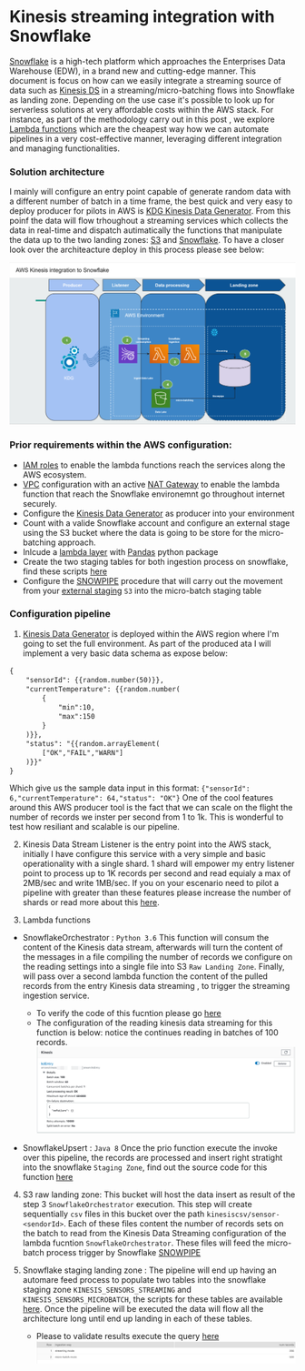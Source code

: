 # Kinesis streaming integration with Snowflake

[Snowflake](https://www.snowflake.com/) is a high-tech platform which approaches the Enterprises Data Warehouse (EDW), in a brand new and cutting-edge manner. This document is focus on how can we easily integrate a streaming source of data such as [Kinesis DS](https://aws.amazon.com/kinesis/data-streams/) in a streaming/micro-batching flows into Snowflake as landing zone. Depending on the use case it's possible to look up for serverless solutions at very affordable costs within the AWS stack. For instance, as part of the methodology carry out in this post , we explore  [Lambda functions](https://aws.amazon.com/lambda/) which are the cheapest way how we can automate pipelines in a very cost-effective manner, leveraging different integration and managing functionalities.

### Solution architecture

I mainly will configure an entry point capable of generate random data with a different number of batch in a time frame, the best quick and very easy to deploy producer for pilots in AWS is [KDG Kinesis Data Generator](https://aws.amazon.com/blogs/big-data/test-your-streaming-data-solution-with-the-new-amazon-kinesis-data-generator/). From this poinf the data will flow trhoughout a streaming services which collects the data in real-time and dispatch autimatically the functions that manipulate the data up to the two landing zones: [S3](https://aws.amazon.com/s3/) and [Snowflake](https://www.snowflake.com/). To have a closer look over the architeacture deploy in this process please see below:


![architecture](https://github.com/AndresUrregoAngel/cloud/blob/master/architectures/aws-connector-uc.png)


### Prior requirements within the AWS configuration:

* [IAM roles](https://docs.aws.amazon.com/IAM/latest/UserGuide/id_roles.html) to enable the lambda functions reach the services along the AWS ecosystem.
* [VPC](https://aws.amazon.com/vpc/) configuration with an active [NAT Gateway](https://docs.aws.amazon.com/vpc/latest/userguide/vpc-nat-gateway.html) to enable the lambda function that reach the Snowflake environemnt go throughout internet securely.
* Configure the [Kinesis Data Generator](https://awslabs.github.io/amazon-kinesis-data-generator/web/help.html) as producer into your environment
* Count with a valide Snowflake account and configure an external stage using the S3 bucket where the data is going to be store for the micro-batching approach.
* Inlcude a [lambda layer](https://docs.aws.amazon.com/lambda/latest/dg/configuration-layers.html) with [Pandas](https://pandas.pydata.org/docs/) python package 
* Create the two staging tables for both ingestion process on snowflake, find these scripts [here](https://github.com/AndresUrregoAngel/aws-sonwflake-streaming-batch-integration/blob/master/src/snowflakeddl/createtables.sql)
* Configure the [SNOWPIPE](https://docs.snowflake.com/en/user-guide/data-load-snowpipe-auto-s3.html#step-2-create-a-pipe-with-auto-ingest-enabled) procedure that will carry out the movement from your [external staging](https://docs.snowflake.com/en/user-guide/data-load-s3-create-stage.html) `S3` into the micro-batch staging table


### Configuration pipeline 

1. [Kinesis Data Generator](https://awslabs.github.io/amazon-kinesis-data-generator/web/help.html) is deployed within the AWS region where I'm going to set the full environment. As part of the produced ata I will implement a very basic data schema as expose below:

```
{
    "sensorId": {{random.number(50)}},
    "currentTemperature": {{random.number(
        {
            "min":10,
            "max":150
        }
    )}},
    "status": "{{random.arrayElement(
        ["OK","FAIL","WARN"]
    )}}"
}
```
Which give us the sample data input in this format: `{"sensorId": 6,"currentTemperature": 64,"status": "OK"}` One of the cool features around this AWS producer tool is the fact that we can scale on the flight the number of records we inster per second from 1 to 1k. This is wonderful to test how resiliant and scalable is our pipeline.

2. Kinesis Data Stream Listener is the entry point into the AWS stack, initially I have configure this service with a very simple and basic operationality with a single shard. 1 shard will empower my entry listener point to process up to 1K records per second and read equialy a max of 2MB/sec and write 1MB/sec. If you on your escenario need to pilot a pipeline with greater than these features please increase the number of shards or read more about this [here](https://docs.aws.amazon.com/streams/latest/dev/key-concepts.html).

3. Lambda functions

* SnowflakeOrchestrator : `Python 3.6` This function will consum the content of the Kinesis data stream, afterwards will turn the content of the messages in a file compiling the number of records we configure on the reading settings into a single file into S3 `Raw Landing Zone`. Finally, will pass over a second lambda function the content of the pulled records from the entry Kinesis data streaming , to trigger the streaming ingestion service.
    * To verify the code of this fucntion please go [here](https://github.com/AndresUrregoAngel/aws-sonwflake-streaming-batch-integration/tree/master/src/awslambdas/orchestrator)
    * The configuration of the reading kinesis data streaming for this function is below: notice the continues reading in batches of 100 records.
    ![kinesis-config](https://github.com/AndresUrregoAngel/cloud/blob/master/architectures/aws-connector-kinesis.png)

* SnowflakeUpsert : `Java 8` Once the prio function execute the invoke over this pipeline, the records are processed and insert right stratight into the snowflake `Staging Zone`, find out the source code for this function [here](https://github.com/AndresUrregoAngel/aws-sonwflake-streaming-batch-integration/tree/master/src/main/java/lambdaroot)

4. S3 raw landing zone: This bucket will host the data insert as result of the step 3 `SnowflakeOrchestrator` execution. This step will create sequentially `csv` files in this bucket over the path `kinesiscsv/sensor-<sendorId>`. Each of these files content the number of records sets on the batch to read from the Kinesis Data Streaming configuration of the lambda fucntion `SnowflakeOrchestrator`. These files will feed the micro-batch process trigger by Snowflake [SNOWPIPE](https://docs.snowflake.com/en/user-guide/data-load-snowpipe-auto-s3.html#step-2-create-a-pipe-with-auto-ingest-enabled)

5. Snowflake staging landing zone : The pipeline will end up having an automare feed process to populate two tables into the snowflake staging zone `KINESIS_SENSORS_STREAMING` and `KINESIS_SENSORS_MICROBATCH`, the scripts for these tables are available [here](https://github.com/AndresUrregoAngel/aws-sonwflake-streaming-batch-integration/blob/master/src/snowflakeddl/createtables.sql). Once the pipeline will be executed the data will flow all the architecture long until end up landing in each of these tables.

    * Please to validate results execute the query [here](https://github.com/AndresUrregoAngel/aws-sonwflake-streaming-batch-integration/blob/master/src/snowflakeddl/pipes-queries.sql)
    ![results](https://github.com/AndresUrregoAngel/cloud/blob/master/architectures/resultset-snow.png)




